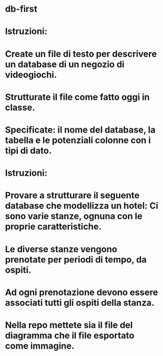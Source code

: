 # db-first
# Istruzioni:
# Create un file di testo per descrivere un database di un negozio di videogiochi.
# Strutturate il file come fatto oggi in classe.  
# Specificate: il nome del database, la tabella e le potenziali colonne con i tipi di dato.

# Istruzioni:
# Provare a strutturare il seguente database che modellizza un hotel: Ci sono varie stanze, ognuna con le proprie caratteristiche. 
# Le diverse stanze vengono prenotate per periodi di tempo, da ospiti. 
# Ad ogni prenotazione devono essere associati tutti gli ospiti della stanza.
# Nella repo mettete sia il file del diagramma che il file esportato come immagine.